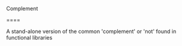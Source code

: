 Complement

====

A stand-alone version of the common 'complement' or 'not' found in functional libraries
